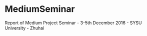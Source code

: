 # MediumSeminar

Report of Medium Project Seminar - 3-5th December 2016 - SYSU University - Zhuhai

